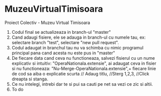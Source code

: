 # MuzeuVirtualTimisoara
Proiect Colectiv - Muzeu Virtual Timisoara
1. Codul final se actualizeaza in branch-ul "master"
2. Cand adaugi fisiere, ele se adauga in branch-ul cu numele tau, ex: selectare branch "test", selectare "new pull request".
3. Codul adaugat in branchul tau nu va schimba cu nimic programul principal pana cand acesta nu este pus in "master"
4. De fiecare data cand ceva nu functioneaza, salvezi fisierul cu un nume explicativ si intuitiv: "OperaNationala.extensie", ai adaugat ceva in fisier si nu functioneaza: "Nu-Merge-OperaNationala.extensie",+ fiecare linie de cod sa aiba o explicatie scurta // Adaug titlu, //Sterg 1,2,3, //Click dreapta si stanga.
5. Ce nu intelegi, intrebi dar te si pui sa cauti pe net sa vezi ce zic si altii.
5. To do
